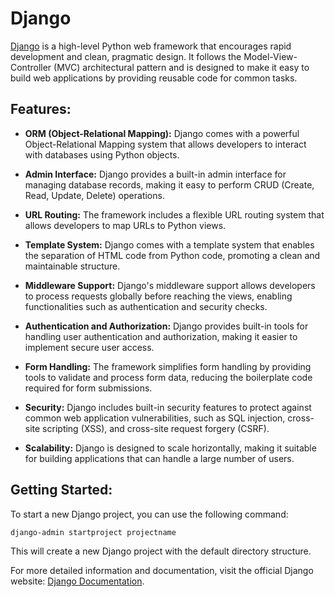 # Django


[Django](https://www.djangoproject.com/) is a high-level Python web framework that encourages rapid development and clean, pragmatic design. It follows the Model-View-Controller (MVC) architectural pattern and is designed to make it easy to build web applications by providing reusable code for common tasks.

## Features:

- **ORM (Object-Relational Mapping):** Django comes with a powerful Object-Relational Mapping system that allows developers to interact with databases using Python objects.

- **Admin Interface:** Django provides a built-in admin interface for managing database records, making it easy to perform CRUD (Create, Read, Update, Delete) operations.

- **URL Routing:** The framework includes a flexible URL routing system that allows developers to map URLs to Python views.

- **Template System:** Django comes with a template system that enables the separation of HTML code from Python code, promoting a clean and maintainable structure.

- **Middleware Support:** Django's middleware support allows developers to process requests globally before reaching the views, enabling functionalities such as authentication and security checks.

- **Authentication and Authorization:** Django provides built-in tools for handling user authentication and authorization, making it easier to implement secure user access.

- **Form Handling:** The framework simplifies form handling by providing tools to validate and process form data, reducing the boilerplate code required for form submissions.

- **Security:** Django includes built-in security features to protect against common web application vulnerabilities, such as SQL injection, cross-site scripting (XSS), and cross-site request forgery (CSRF).

- **Scalability:** Django is designed to scale horizontally, making it suitable for building applications that can handle a large number of users.

## Getting Started:

To start a new Django project, you can use the following command:

```bash
django-admin startproject projectname
```

This will create a new Django project with the default directory structure.

For more detailed information and documentation, visit the official Django website: [Django Documentation](https://docs.djangoproject.com/).